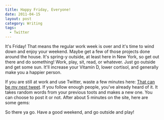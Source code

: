 ```yaml
---
title: Happy Friday, Everyone!
date: 2011-04-15
layout: post
category: Writing
tags:
  - Twitter
---
```


It's Friday!  That means the regular work week is over and it's time to wind down and enjoy your weekend.  Maybe get a few of those projects done around the house.  It's spring-y outside, at least here in New York, so get out there and do something!  Work, play, sit, read, or whatever.  Just go outside and get some sun.  It'll increase your Vitamin D, lower cortisol, and generally make you a happier person.
<!-- more -->
If you are still at work and use Twitter,  waste a few minutes here: <a href="http://yes.thatcan.be/my/next/tweet/" target="_blank">That can be my next tweet</a>.  If you follow enough people, you've already heard of it.  It takes random words from your previous toots and makes a new one.  You can choose to post it or not.  After about 5 minutes on the site, here are some gems:

So there ya go.  Have a good weekend, and go outside and play!

